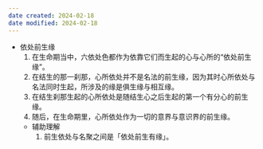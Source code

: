 ```yaml
---
date created: 2024-02-18
date modified: 2024-02-18
---
```

- 依处前生缘
    1. 在生命期当中，六依处色都作为依靠它们而生起的心与心所的“依处前生缘”。
    2. 在结生的那一刹那，心所依处并不是名法的前生缘，因为其时心所依处与名法同时生起，所涉及的缘是俱生缘与相互缘。
    3. 在结生刹那生起的心所依处是随结生心之后生起的第一个有分心的前生缘。
    4. 随后，在生命期里，心所依处作为一切的意界与意识界的前生缘。 
    - 辅助理解
        1. 前生依处与名聚之间是「依处前生有缘」。

